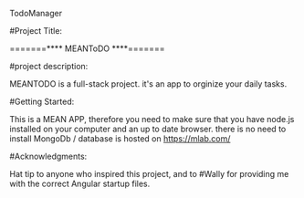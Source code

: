 

TodoManager

#Project Title:

=======**** MEANToDO ****=======

#project description:

MEANTODO is a full-stack project. it's an app to orginize your daily tasks.

#Getting Started:

This is a MEAN APP, therefore you need to make sure that you have node.js installed on your computer and an up to date browser. there is no need to install MongoDb / database is hosted on https://mlab.com/

#Acknowledgments:

Hat tip to anyone who inspired this project, and to #Wally for providing me with the correct Angular startup files.